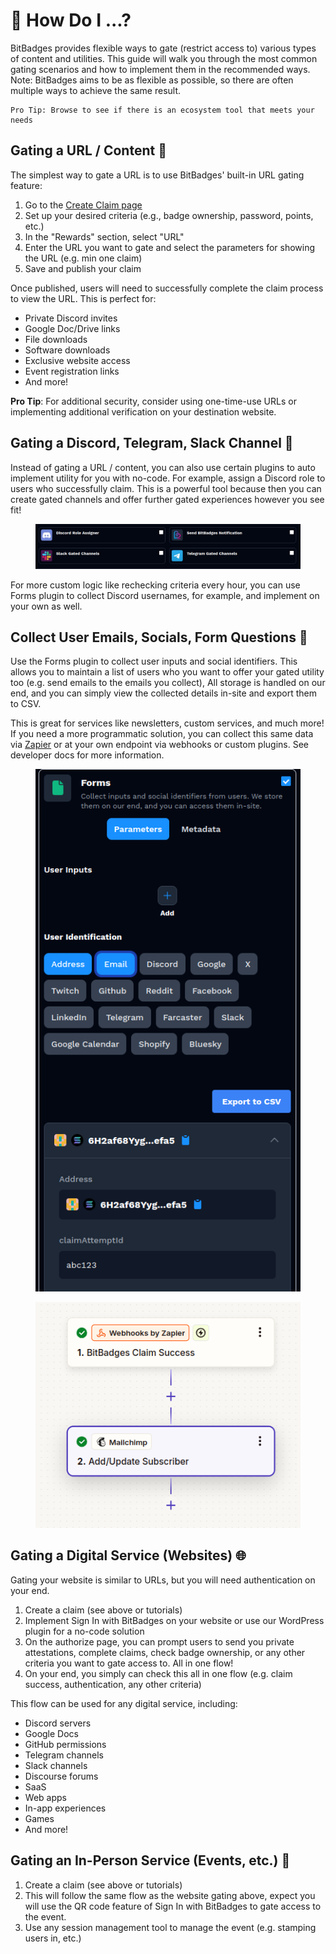 # 🔐 How Do I ...?

BitBadges provides flexible ways to gate (restrict access to) various types of content and utilities. This guide will walk you through the most common gating scenarios and how to implement them in the recommended ways. Note: BitBadges aims to be as flexible as possible, so there are often multiple ways to achieve the same result.

```
Pro Tip: Browse to see if there is an ecosystem tool that meets your needs
```

## Gating a URL / Content 🔗

The simplest way to gate a URL is to use BitBadges' built-in URL gating feature:

1. Go to the [Create Claim page](https://bitbadges.io/create)
2. Set up your desired criteria (e.g., badge ownership, password, points, etc.)
3. In the "Rewards" section, select "URL"
4. Enter the URL you want to gate and select the parameters for showing the URL (e.g. min one claim)
5. Save and publish your claim

Once published, users will need to successfully complete the claim process to view the URL. This is perfect for:

* Private Discord invites
* Google Doc/Drive links
* File downloads
* Software downloads
* Exclusive website access
* Event registration links
* And more!

**Pro Tip**: For additional security, consider using one-time-use URLs or implementing additional verification on your destination website.

## Gating a Discord, Telegram, Slack Channel 💬

Instead of gating a URL / content, you can also use certain plugins to auto implement utility for you with no-code. For example, assign a Discord role to users who successfully claim. This is a powerful tool because then you can create gated channels and offer further gated experiences however you see fit!

<figure><img src="../.gitbook/assets/image (202).png" alt=""><figcaption></figcaption></figure>

For more custom logic like rechecking criteria every hour, you can use Forms plugin to collect Discord usernames, for example, and implement on your own as well.

## Collect User Emails, Socials, Form Questions 📝

Use the Forms plugin to collect user inputs and social identifiers. This allows you to maintain a list of users who you want to offer your gated utility too (e.g. send emails to the emails you collect), All storage is handled on our end, and you can simply view the collected details in-site and export them to CSV.

This is great for services like newsletters, custom services, and much more! If you need a more programmatic solution, you can collect this same data via [Zapier](https://zapier.com/apps/bitbadges/integrations) or at your own endpoint via webhooks or custom plugins. See developer docs for more information.

<figure><img src="../.gitbook/assets/image (203).png" alt=""><figcaption></figcaption></figure>

<figure><img src="../.gitbook/assets/image (1) (1) (1) (1) (1) (1) (1) (1) (1) (1) (1) (1).png" alt=""><figcaption></figcaption></figure>

## Gating a Digital Service (Websites) 🌐

Gating your website is similar to URLs, but you will need authentication on your end.

1. Create a claim (see above or tutorials)
2. Implement Sign In with BitBadges on your website or use our WordPress plugin for a no-code solution
3. On the authorize page, you can prompt users to send you private attestations, complete claims, check badge ownership, or any other criteria you want to gate access to. All in one flow!
4. On your end, you simply can check this all in one flow (e.g. claim success, authentication, any other criteria)

This flow can be used for any digital service, including:

* Discord servers
* Google Docs
* GitHub permissions
* Telegram channels
* Slack channels
* Discourse forums
* SaaS
* Web apps
* In-app experiences
* Games
* And more!

## Gating an In-Person Service (Events, etc.) 🎫

1. Create a claim (see above or tutorials)
2. This will follow the same flow as the website gating above, expect you will use the QR code feature of Sign In with BitBadges to gate access to the event.
3. Use any session management tool to manage the event (e.g. stamping users in, etc.)
